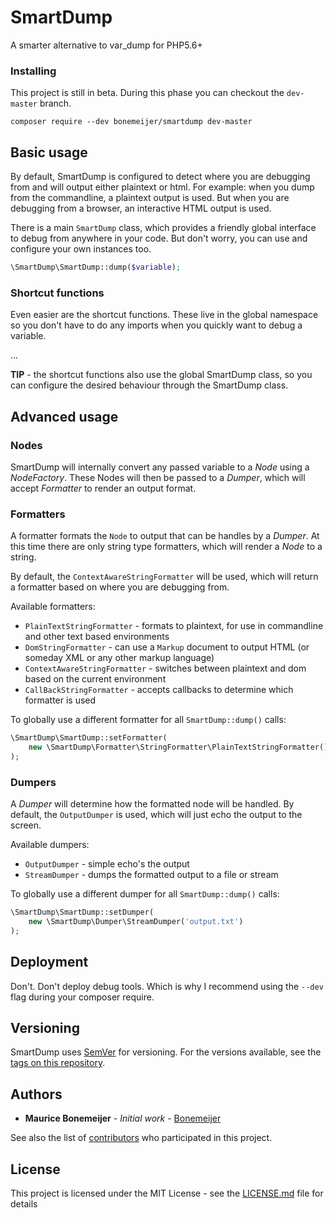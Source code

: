 # SmartDump

A smarter alternative to var_dump for PHP5.6+

### Installing

This project is still in beta. During this phase you can checkout the `dev-master` branch.

```
composer require --dev bonemeijer/smartdump dev-master
```

## Basic usage

By default, SmartDump is configured to detect where you are debugging from and will output either plaintext 
or html. For example: when you dump from the commandline, a plaintext output is used. But when you are 
debugging from a browser, an interactive HTML output is used.

There is a main `SmartDump` class, which provides a friendly global interface to debug from anywhere in
your code. But don't worry, you can use and configure your own instances too.

```php
\SmartDump\SmartDump::dump($variable);
``` 


### Shortcut functions

Even easier are the shortcut functions. These live in the global namespace so you don't have to do any
imports when you quickly want to debug a variable.

...

**TIP** - the shortcut functions also use the global SmartDump class, so you can configure the desired
          behaviour through the SmartDump class.

## Advanced usage

### Nodes

SmartDump will internally convert any passed variable to a *Node* using a *NodeFactory*.
These Nodes will then be passed to a *Dumper*, which will accept *Formatter* to render an output format.


### Formatters

A formatter formats the `Node` to output that can be handles by a *Dumper*. 
At this time there are only string type formatters, which will render a *Node* to a string.

By default, the `ContextAwareStringFormatter` will be used, which will return a formatter based on where
you are debugging from.

Available formatters:

* `PlainTextStringFormatter` - formats to plaintext, for use in commandline and other text based environments
* `DomStringFormatter` - can use a `Markup` document to output HTML (or someday XML or any other markup language)
* `ContextAwareStringFormatter` - switches between plaintext and dom based on the current environment
* `CallBackStringFormatter` - accepts callbacks to determine which formatter is used

To globally use a different formatter for all `SmartDump::dump()` calls:

```php
\SmartDump\SmartDump::setFormatter(
    new \SmartDump\Formatter\StringFormatter\PlainTextStringFormatter()
);
```


### Dumpers

A *Dumper* will determine how the formatted node will be handled. By default, the `OutputDumper` is used,
which will just echo the output to the screen.

Available dumpers:

* `OutputDumper` - simple echo's the output
* `StreamDumper` - dumps the formatted output to a file or stream

To globally use a different dumper for all `SmartDump::dump()` calls:

```php
\SmartDump\SmartDump::setDumper(
    new \SmartDump\Dumper\StreamDumper('output.txt')
);
```


## Deployment

Don't. Don't deploy debug tools. Which is why I recommend using the `--dev` flag during your composer 
require. 


## Versioning

SmartDump uses [SemVer](http://semver.org/) for versioning. For the versions available, see the 
[tags on this repository](https://github.com/Bonemeijer/SmartDump/tags). 


## Authors

* **Maurice Bonemeijer** - *Initial work* - [Bonemeijer](https://github.com/Bonemeijer)

See also the list of [contributors](https://github.com/your/project/contributors) who participated in this 
project.


## License

This project is licensed under the MIT License - see the [LICENSE.md](LICENSE.md) file for details

